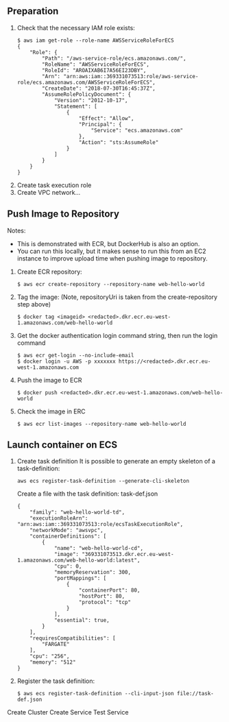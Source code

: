 ## Preparation
1. Check that the necessary IAM role exists:
      ```
      $ aws iam get-role --role-name AWSServiceRoleForECS
      {
          "Role": {
              "Path": "/aws-service-role/ecs.amazonaws.com/",
              "RoleName": "AWSServiceRoleForECS",
              "RoleId": "AROAIXAB6I7A56EI23DBY",
              "Arn": "arn:aws:iam::369331073513:role/aws-service-role/ecs.amazonaws.com/AWSServiceRoleForECS",
              "CreateDate": "2018-07-30T16:45:37Z",
              "AssumeRolePolicyDocument": {
                  "Version": "2012-10-17",
                  "Statement": [
                      {
                          "Effect": "Allow",
                          "Principal": {
                              "Service": "ecs.amazonaws.com"
                          },
                          "Action": "sts:AssumeRole"
                      }
                  ]
              }
          }
      }
      ```
1. Create task execution role
1. Create VPC network...


## Push Image to Repository
Notes:
* This is demonstrated with ECR, but DockerHub is also an option.
* You can run this locally, but it makes sense to run this from an EC2 instance to improve upload time when pushing image to repository.


1. Create ECR repository:
      ```
      $ aws ecr create-repository --repository-name web-hello-world
      ```
1. Tag the image: (Note, repositoryUri is taken from the create-repository step above)
      ```
      $ docker tag <imageid> <redacted>.dkr.ecr.eu-west-1.amazonaws.com/web-hello-world
      ```
1. Get the docker authentication login command string, then run the login command
      ```
      $ aws ecr get-login --no-include-email
      $ docker login -u AWS -p xxxxxxx https://<redacted>.dkr.ecr.eu-west-1.amazonaws.com
      ```
1. Push the image to ECR
      ```
      $ docker push <redacted>.dkr.ecr.eu-west-1.amazonaws.com/web-hello-world
      ```
1. Check the image in ERC
      ```
      $ aws ecr list-images --repository-name web-hello-world
      ```

## Launch container on ECS

1. Create task definition
      It is possible to generate an empty skeleton of a task-definition:
      ```
      aws ecs register-task-definition --generate-cli-skeleton
      ```

      Create a file with the task definition: task-def.json
      ```
      {
          "family": "web-hello-world-td",
          "executionRoleArn": "arn:aws:iam::369331073513:role/ecsTaskExecutionRole",
          "networkMode": "awsvpc",
          "containerDefinitions": [
              {
                  "name": "web-hello-world-cd",
                  "image": "369331073513.dkr.ecr.eu-west-1.amazonaws.com/web-hello-world:latest",
                  "cpu": 0,
                  "memoryReservation": 300,
                  "portMappings": [
                      {
                          "containerPort": 80,
                          "hostPort": 80,
                          "protocol": "tcp"
                      }
                  ],
                  "essential": true,
              }
          ],
          "requiresCompatibilities": [
              "FARGATE"
          ],
          "cpu": "256",
          "memory": "512"
      }
      ```

1. Register the task definition:
      ```
      $ aws ecs register-task-definition --cli-input-json file://task-def.json
      ```


Create Cluster
Create Service
Test Service
